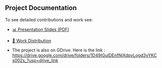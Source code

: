 ## Project Documentation

To see detailed contributions and work see:
- [📊 Presentation Slides (PDF)](./Presentation.pdf)
- [📝 Work Distribution](./Final_Work_Distribution.pdf)


- The project is also on GDrive. Here is the link : https://drive.google.com/drive/folders/1D49IGuIDEnfNjXdpvLogd3vYKCs002s_?usp=drive_link 

